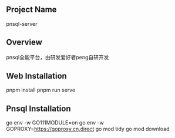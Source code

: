 ## Project Name
pnsql-server


## Overview
pnsql全能平台，由研发爱好者peng自研开发


## Web Installation
pnpm install
pnpm run serve


## Pnsql Installation
go env -w GO111MODULE=on
go env -w GOPROXY=https://goproxy.cn,direct
go mod tidy
go mod download
